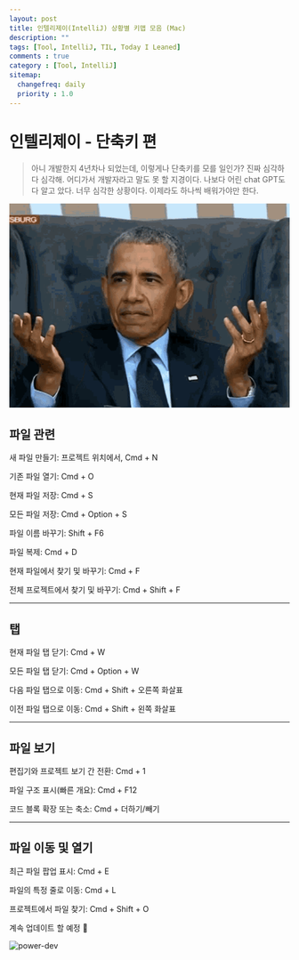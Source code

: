```yaml
---
layout: post
title: 인텔리제이(IntelliJ) 상황별 키맵 모음 (Mac)
description: ""
tags: [Tool, IntelliJ, TIL, Today I Leaned]
comments : true
category : [Tool, IntelliJ]
sitemap:
  changefreq: daily
  priority : 1.0
---
```



# 인텔리제이 - 단축키 편

> 아니 개발한지 4년차나 되었는데, 이렇게나 단축키를 모를 일인가? 진짜 심각하다 심각해. 어디가서 개발자라고 말도 못 할 지경이다. 나보다 어린 chat GPT도 다 알고 았다. 너무 심각한 상황이다. 이제라도 하나씩 배워가야만 한다.
<div class="space-item-1"></div>

![are-you-dev?](/post/images/hey/what02.gif)


<div class="space-item-3"></div>


## 파일 관련

새 파일 만들기: 프로젝트 위치에서, Cmd + N

기존 파일 열기: Cmd + O

현재 파일 저장: Cmd + S

모든 파일 저장: Cmd + Option + S

파일 이름 바꾸기: Shift + F6

파일 복제: Cmd + D

현재 파일에서 찾기 및 바꾸기: Cmd + F

전체 프로젝트에서 찾기 및 바꾸기: Cmd + Shift + F

---

## 탭

현재 파일 탭 닫기: Cmd + W

모든 파일 탭 닫기: Cmd + Option + W

다음 파일 탭으로 이동: Cmd + Shift + 오른쪽 화살표

이전 파일 탭으로 이동: Cmd + Shift + 왼쪽 화살표

---

## 파일 보기

편집기와 프로젝트 보기 간 전환: Cmd + 1

파일 구조 표시(빠른 개요): Cmd + F12

코드 블록 확장 또는 축소: Cmd + 더하기/빼기

---

## 파일 이동 및 열기

최근 파일 팝업 표시: Cmd + E

파일의 특정 줄로 이동: Cmd + L

프로젝트에서 파일 찾기: Cmd + Shift + O


<div class="space-item-3"></div>



계속 업데이트 할 예정 🤗

![power-dev](/post/images/hey/power.gif)
